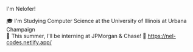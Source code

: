 I'm Nelofer! 

🎓   I'm Studying Computer Science at the University of Illinois at Urbana Champaign <br>
🌱   This summer, I'll be interning at JPMorgan & Chase! 
🔗   https://nel-codes.netlify.app/
